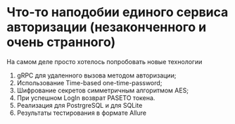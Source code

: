 # Что-то наподобии единого сервиса авторизации (незаконченного и очень странного)
На самом деле просто хотелось попробовать новые технологии

1. gRPC для удаленного вызова методом авторизации;
2. Использование Time-based one-time-password;
3. Шифрование секретов симметричным алгоритмом AES;
4. При успешном LogIn возврат PASETO токена.
5. Реализация для PostrgreSQL и для SQLite
6. Результаты тестирования в формате Allure


